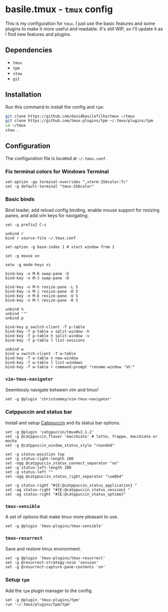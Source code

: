 



# basile.tmux - `tmux` config

This is my configuration for `tmux`. I just use the basic features and some plugins to make it more useful and readable. It's still WIP, so I'll update it as I find new features and plugins.


## Dependencies

- `tmux`
- `tpm`
- `stow`
- `git`


## Installation

Run this command to install the config and `tpm`:

```bash
git clone https://github.com/davidbasilefilho/tmux ~/tmux
git clone https://github.com/tmux-plugins/tpm ~/.tmux/plugins/tpm
cd ~/tmux
stow .
```


## Configuration

The configuration file is located at `~/.tmux.conf`.


### Fix terminal colors for Windows Terminal

```tmux
set-option -ga terminal-overrides ",xterm-256color:Tc"
set -g default-terminal "tmux-256color"
```


### Basic binds

Bind leader, add reload config binding, enable mouse support for resizing panes, and add vim keys for navigating.

```tmux
set -g prefix2 C-s

unbind r
bind r source-file ~/.tmux.conf

set-option -g base-index 1 # start window from 1

set -g mouse on

setw -g mode-keys vi

bind-key -n M-K swap-pane -U
bind-key -n M-J swap-pane -D

bind-key -n M-h resize-pane -L 5
bind-key -n M-j resize-pane -D 5
bind-key -n M-k resize-pane -U 5
bind-key -n M-l resize-pane -R 5

unbind %
unbind '"'
unbind p

bind-key p switch-client -T p-table
bind-key -T p-table v split-window -h
bind-key -T p-table h split-window -v
bind-key -T p-table l list-sessions

unbind w
bind w switch-client -T w-table
bind-key -T w-table n new-window
bind-key -T w-table l list-windows
bind-key -T w-table r command-prompt "rename-window '%%'"
```


### `vim-tmux-navigator`

Seemlessly navigate between vim and tmux!

```tmux
set -g @plugin 'christoomey/vim-tmux-navigator'
```


### Catppuccin and status bar

Install and setup [Catppuccin](https://catppuccin.com/) and its status bar options.

```tmux
set -g @plugin 'catppuccin/tmux#v2.1.2'
set -g @catppuccin_flavor 'macchiato' # latte, frappe, macchiato or mocha
set -g @catppuccin_window_status_style "rounded"

set -g status-position top
set -g status-right-length 100
set -ogq @catppuccin_status_connect_separator "no"
set -g status-left-length 100
set -g status-left ""
set -ogq @catppuccin_status_right_separator "\ue0b4"

set -g status-right "#{E:@catppuccin_status_application} "
set -ag status-right "#{E:@catppuccin_status_session} "
set -ag status-right "#{E:@catppuccin_status_uptime}"
```


### `tmux-sensible`

A set of options that make tmux more pleasant to use.
```tmux
set -g @plugin 'tmux-plugins/tmux-sensible'
```


### `tmux-resurrect`

Save and restore tmux environment.
```tmux
set -g @plugin 'tmux-plugins/tmux-resurrect'
set -g @resurrect-strategy-nvim 'session'
set -g @resurrect-capture-pane-contents 'on'
```


### Setup `tpm`

Add the `tpm` plugin manager to the config.

```tmux
set -g @plugin 'tmux-plugins/tpm'
run '~/.tmux/plugins/tpm/tpm'
```
